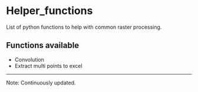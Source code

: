 # Helper_functions
List of python functions to help with common raster processing.

## Functions available

- Convolution
- Extract multi points to excel

-------
Note: Continuously updated.
